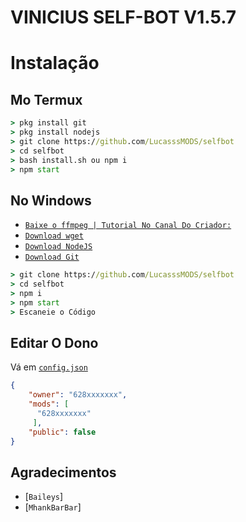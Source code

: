 # VINICIUS SELF-BOT  V1.5.7


# Instalação

## Mo Termux
```cmd
> pkg install git
> pkg install nodejs
> git clone https://github.com/LucasssMODS/selfbot
> cd selfbot
> bash install.sh ou npm i
> npm start
```

## No Windows
* [`Baixe o ffmpeg | Tutorial No Canal Do Criador:`](https://youtube.com/c/GDRESPORTS)
* [`Download wget`](https://eternallybored.org/misc/wget/releases/)
* [`Download NodeJS`](https://nodejs.org/en/download/)
* [`Download Git`](https://git-scm.com/downloads)
```cmd
> git clone https://github.com/LucasssMODS/selfbot
> cd selfbot
> npm i
> npm start
> Escaneie o Código
```

## Editar O Dono
Vá em  [`config.json`](https://github.com/LucasssMODS/selfbot/edit/main/config.json)
```json
{
    "owner": "628xxxxxxx",
    "mods": [
      "628xxxxxxx"
     ],
    "public": false
}
```

## Agradecimentos
* [`Baileys`]
* [`MhankBarBar`]


